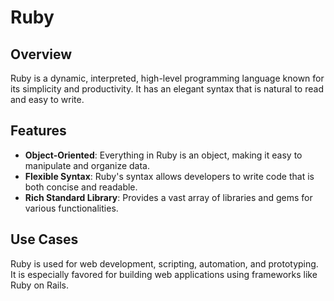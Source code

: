 # Ruby

## Overview
Ruby is a dynamic, interpreted, high-level programming language known for its simplicity and productivity. It has an elegant syntax that is natural to read and easy to write.

## Features
- **Object-Oriented**: Everything in Ruby is an object, making it easy to manipulate and organize data.
- **Flexible Syntax**: Ruby's syntax allows developers to write code that is both concise and readable.
- **Rich Standard Library**: Provides a vast array of libraries and gems for various functionalities.

## Use Cases
Ruby is used for web development, scripting, automation, and prototyping. It is especially favored for building web applications using frameworks like Ruby on Rails.

